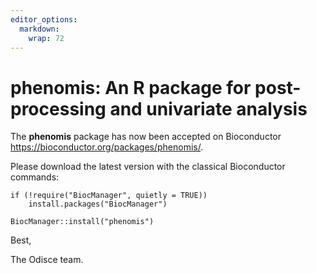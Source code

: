 ```yaml
---
editor_options: 
  markdown: 
    wrap: 72
---
```


# **phenomis**: An R package for post-processing and univariate analysis

The **phenomis** package has now been accepted on Bioconductor
<https://bioconductor.org/packages/phenomis/>.

Please download the latest version with the classical Bioconductor
commands:

    if (!require("BiocManager", quietly = TRUE))
        install.packages("BiocManager")

    BiocManager::install("phenomis")

Best,

The Odisce team.
